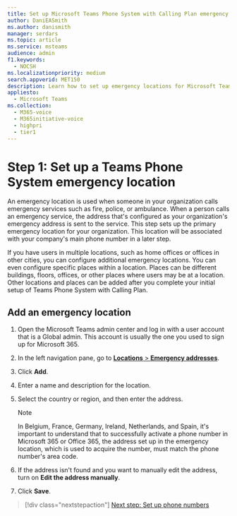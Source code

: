 ```yaml
---
title: Set up Microsoft Teams Phone System with Calling Plan emergency locations
author: DaniEASmith
ms.author: danismith
manager: serdars
ms.topic: article
ms.service: msteams
audience: admin
f1.keywords: 
  - NOCSH
ms.localizationpriority: medium
search.appverid: MET150
description: Learn how to set up emergency locations for Microsoft Teams Phone System with Calling Plan.
appliesto: 
  - Microsoft Teams
ms.collection: 
  - M365-voice
  - M365initiative-voice
  - highpri
  - tier1
---
```


# Step 1: Set up a Teams Phone System emergency location

An emergency location is used when someone in your organization calls emergency services such as fire, police, or ambulance. When a person calls an emergency service, the address that's configured as your organization's emergency address is sent to the service. This step sets up the primary emergency location for your organization. This location will be associated with your company's main phone number in a later step.

If you have users in multiple locations, such as home offices or offices in other cities, you can configure additional emergency locations. You can even configure specific places within a location. Places can be different buildings, floors, offices, or other places where users may be at a location. Other locations and places can be added after you complete your initial setup of Teams Phone System with Calling Plan.

## Add an emergency location

1. Open the Microsoft Teams admin center and log in with a user account that is a Global admin. This account is usually the one you used to sign up for Microsoft 365.
2. In the left navigation pane, go to <a href="https://admin.teams.microsoft.com/locations" target="_blank">**Locations** > **Emergency addresses**</a>.
3. Click **Add**.
4. Enter a name and description for the location.
5. Select the country or region, and then enter the address.

   > [!NOTE]
   > In Belgium, France, Germany, Ireland, Netherlands, and Spain, it's important to understand that to successfully activate a phone number in Microsoft 365 or Office 365, the address set up in the emergency location, which is used to acquire the number, must match the phone number's area code.

6. If the address isn't found and you want to manually edit the address, turn on **Edit the address manually**.
7. Click **Save**.

> [!div class="nextstepaction"]
> [Next step: Set up phone numbers](set-up-phone-numbers.md)
